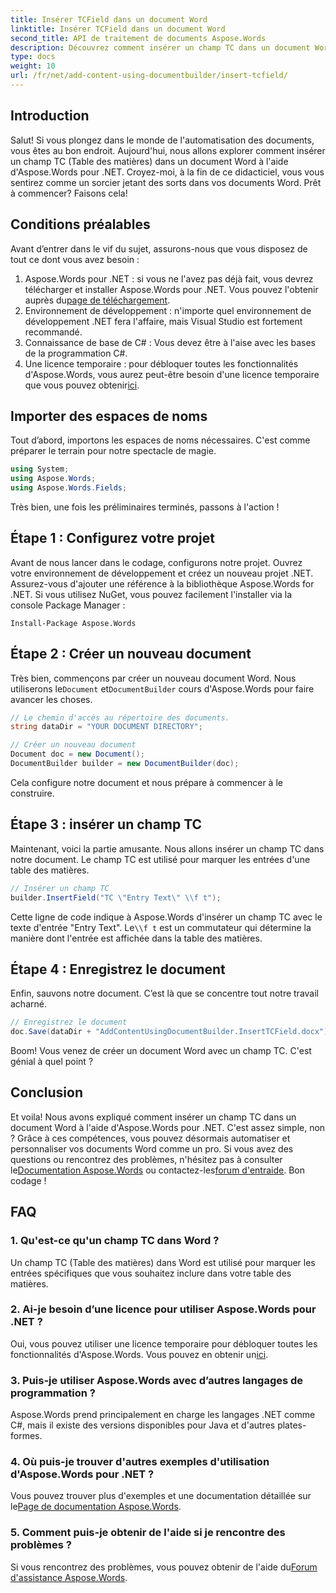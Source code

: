 ```yaml
---
title: Insérer TCField dans un document Word
linktitle: Insérer TCField dans un document Word
second_title: API de traitement de documents Aspose.Words
description: Découvrez comment insérer un champ TC dans un document Word à l'aide d'Aspose.Words pour .NET. Suivez notre guide étape par étape pour une automatisation transparente des documents.
type: docs
weight: 10
url: /fr/net/add-content-using-documentbuilder/insert-tcfield/
---
```

## Introduction

Salut! Si vous plongez dans le monde de l'automatisation des documents, vous êtes au bon endroit. Aujourd'hui, nous allons explorer comment insérer un champ TC (Table des matières) dans un document Word à l'aide d'Aspose.Words pour .NET. Croyez-moi, à la fin de ce didacticiel, vous vous sentirez comme un sorcier jetant des sorts dans vos documents Word. Prêt à commencer? Faisons cela!

## Conditions préalables

Avant d’entrer dans le vif du sujet, assurons-nous que vous disposez de tout ce dont vous avez besoin :

1.  Aspose.Words pour .NET : si vous ne l'avez pas déjà fait, vous devrez télécharger et installer Aspose.Words pour .NET. Vous pouvez l'obtenir auprès du[page de téléchargement](https://releases.aspose.com/words/net/).
2. Environnement de développement : n'importe quel environnement de développement .NET fera l'affaire, mais Visual Studio est fortement recommandé.
3. Connaissance de base de C# : Vous devez être à l'aise avec les bases de la programmation C#.
4.  Une licence temporaire : pour débloquer toutes les fonctionnalités d'Aspose.Words, vous aurez peut-être besoin d'une licence temporaire que vous pouvez obtenir[ici](https://purchase.aspose.com/temporary-license/).

## Importer des espaces de noms

Tout d’abord, importons les espaces de noms nécessaires. C'est comme préparer le terrain pour notre spectacle de magie.

```csharp
using System;
using Aspose.Words;
using Aspose.Words.Fields;
```

Très bien, une fois les préliminaires terminés, passons à l'action !

## Étape 1 : Configurez votre projet

Avant de nous lancer dans le codage, configurons notre projet. Ouvrez votre environnement de développement et créez un nouveau projet .NET. Assurez-vous d'ajouter une référence à la bibliothèque Aspose.Words for .NET. Si vous utilisez NuGet, vous pouvez facilement l'installer via la console Package Manager :

```shell
Install-Package Aspose.Words
```

## Étape 2 : Créer un nouveau document

 Très bien, commençons par créer un nouveau document Word. Nous utiliserons le`Document` et`DocumentBuilder` cours d'Aspose.Words pour faire avancer les choses.

```csharp
// Le chemin d'accès au répertoire des documents.
string dataDir = "YOUR DOCUMENT DIRECTORY";

// Créer un nouveau document
Document doc = new Document();
DocumentBuilder builder = new DocumentBuilder(doc);
```

Cela configure notre document et nous prépare à commencer à le construire.

## Étape 3 : insérer un champ TC

Maintenant, voici la partie amusante. Nous allons insérer un champ TC dans notre document. Le champ TC est utilisé pour marquer les entrées d'une table des matières.

```csharp
// Insérer un champ TC
builder.InsertField("TC \"Entry Text\" \\f t");
```

 Cette ligne de code indique à Aspose.Words d'insérer un champ TC avec le texte d'entrée "Entry Text". Le`\\f t` est un commutateur qui détermine la manière dont l'entrée est affichée dans la table des matières.

## Étape 4 : Enregistrez le document

Enfin, sauvons notre document. C’est là que se concentre tout notre travail acharné.

```csharp
// Enregistrez le document
doc.Save(dataDir + "AddContentUsingDocumentBuilder.InsertTCField.docx");
```

Boom! Vous venez de créer un document Word avec un champ TC. C'est génial à quel point ?

## Conclusion

 Et voila! Nous avons expliqué comment insérer un champ TC dans un document Word à l'aide d'Aspose.Words pour .NET. C'est assez simple, non ? Grâce à ces compétences, vous pouvez désormais automatiser et personnaliser vos documents Word comme un pro. Si vous avez des questions ou rencontrez des problèmes, n'hésitez pas à consulter le[Documentation Aspose.Words](https://reference.aspose.com/words/net/) ou contactez-les[forum d'entraide](https://forum.aspose.com/c/words/8). Bon codage !

## FAQ

### 1. Qu'est-ce qu'un champ TC dans Word ?

Un champ TC (Table des matières) dans Word est utilisé pour marquer les entrées spécifiques que vous souhaitez inclure dans votre table des matières.

### 2. Ai-je besoin d’une licence pour utiliser Aspose.Words pour .NET ?

 Oui, vous pouvez utiliser une licence temporaire pour débloquer toutes les fonctionnalités d'Aspose.Words. Vous pouvez en obtenir un[ici](https://purchase.aspose.com/temporary-license/).

### 3. Puis-je utiliser Aspose.Words avec d’autres langages de programmation ?

Aspose.Words prend principalement en charge les langages .NET comme C#, mais il existe des versions disponibles pour Java et d'autres plates-formes.

### 4. Où puis-je trouver d'autres exemples d'utilisation d'Aspose.Words pour .NET ?

 Vous pouvez trouver plus d'exemples et une documentation détaillée sur le[Page de documentation Aspose.Words](https://reference.aspose.com/words/net/).

### 5. Comment puis-je obtenir de l'aide si je rencontre des problèmes ?

 Si vous rencontrez des problèmes, vous pouvez obtenir de l'aide du[Forum d'assistance Aspose.Words](https://forum.aspose.com/c/words/8).
